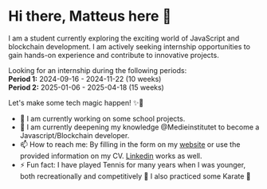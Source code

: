 # Hi there, Matteus here 👋

I am a student currently exploring the exciting world of JavaScript and blockchain development. I am actively seeking internship opportunities to gain hands-on experience and contribute to innovative projects.

Looking for an internship during the following periods:
<br>**Period 1:** 2024-09-16 - 2024-11-22 (10 weeks)
<br>**Period 2:** 2025-01-06 - 2025-04-18 (15 weeks)

Let's make some tech magic happen! ✨🚀

- 🔭 I am currently working on some school projects.
- 🌱 I am currently deepening my knowledge @Medieinstitutet to become a Javascript/Blockchain developer.
- 📫 How to reach me: By filling in the form on my [website](https://www.northcrisp.com) or use the provided information on my CV. [Linkedin](https://www.linkedin.com/in/matteus-g/) works as well.
- ⚡ Fun fact: I have played Tennis for many years when I was younger, both recreationally and competitively 🎾 I also practiced some Karate 🥋
